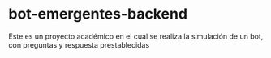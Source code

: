 # bot-emergentes-backend
Este es un proyecto académico en el cual se realiza la simulación de un bot, con preguntas y respuesta prestablecidas
